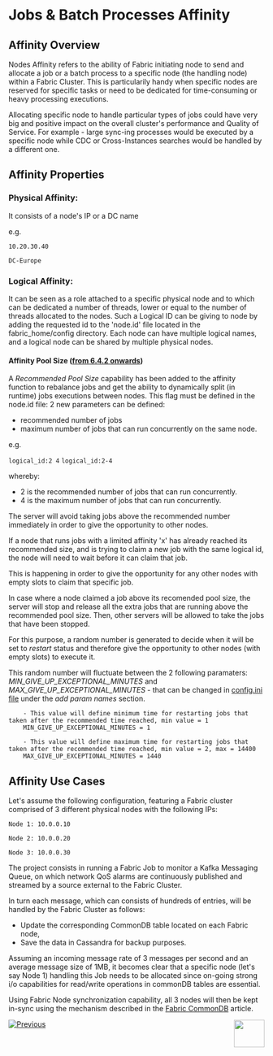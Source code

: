 # Jobs & Batch Processes Affinity


## Affinity Overview
Nodes Affinity refers to the ability of Fabric initiating node to send and allocate a job or a batch process to a specific node (the handling node) within a Fabric Cluster.
This is particularily handy when specific nodes are reserved for specific tasks or need to be dedicated for time-consuming or heavy processing executions.

Allocating specific node to handle particular types of jobs could have very big and positive impact on the overall cluster's performance and Quality of Service.
For example - large sync-ing processes would be executed by a specific node while CDC or Cross-Instances searches would be handled by a different one.


## Affinity Properties

### Physical Affinity:
It consists of a node's IP or a DC name

e.g.

```10.20.30.40```

```DC-Europe```



### Logical Affinity:
It can be seen as a role attached to a specific physical node and to which can be dedicated a number of threads, lower or equal to the number of threads allocated to the nodes.
Such a Logical ID can be giving to node by adding the requested id to the 'node.id' file located in the fabric_home/config directory.
Each node can have multiple logical names, and a logical node can be shared by multiple physical nodes.

#### Affinity Pool Size (<u>from 6.4.2 onwards</u>)

A *Recommended Pool Size* capability has been added to the affinity function to rebalance jobs and get the ability to dynamically split (in runtime) jobs executions between nodes. This flag must be defined in the node.id file:
2 new parameters can be defined:
- recommended number of jobs
- maximum number of jobs that can run concurrently on the same node.

e.g.

```logical_id:2 4```
```logical_id:2-4```

whereby:
- 2 is the recommended number of jobs that can run concurrently.
- 4 is the maximum number of jobs that can run concurrently.

The server will avoid taking jobs above the recommended number immediately in order to give the opportunity to other nodes.

If a node that runs jobs with a limited affinity 'x' has already reached its recommended size, and is trying to claim a new job with the same logical id, the node will need to wait before it can claim that job. 

This is happening in order to give the opportunity for any other nodes with empty slots to claim that specific job.

In case where a node claimed a job above its recomended pool size, the server will stop and release all the extra jobs that are running above the recommended pool size. Then, other servers will be allowed to take the jobs that have been stopped. 

For this purpose, a random number is generated to decide when it will be set to *restart* status and therefore give the opportunity to other nodes (with empty slots) to execute it. 

This random number will fluctuate between the 2 following paramaters: *MIN_GIVE_UP_EXCEPTIONAL_MINUTES* and *MAX_GIVE_UP_EXCEPTIONAL_MINUTES* - that can be changed in [config.ini file](/articles/02_fabric_architecture/05_fabric_main_configuration_files.md#configini) under the *add param names* section.

        - This value will define minimum time for restarting jobs that taken after the recommended time reached, min value = 1
        MIN_GIVE_UP_EXCEPTIONAL_MINUTES = 1

        - This value will define maximum time for restarting jobs that taken after the recommended time reached, min value = 2, max = 14400
        MAX_GIVE_UP_EXCEPTIONAL_MINUTES = 1440
 








## Affinity Use Cases

Let's assume the following configuration, featuring a Fabric cluster comprised of 3 different physical nodes with the following IPs:

```Node 1: 10.0.0.10```

```Node 2: 10.0.0.20```

```Node 3: 10.0.0.30```


The project consists in running a Fabric Job to monitor a Kafka Messaging Queue, on which network QoS alarms are continuously published and streamed by a source external to the Fabric Cluster.

In turn each message, which can consists of hundreds of entries, will be handled by the Fabric Cluster as follows:

- Update the corresponding CommonDB table located on each Fabric node,
- Save the data in Cassandra for backup purposes.

Assuming an incoming message rate of 3 messages per second and an average message size of 1MB, it becomes clear that a specific node (let's say Node 1) handling this Job needs to be allocated since on-going strong i/o capabilities for read/write operations in commonDB tables are essential.

Using Fabric Node synchronization capability, all 3 nodes will then be kept in-sync using the mechanism described in the [Fabric CommonDB](/articles/22_reference(commonDB)_tables/04_fabric_commonDB_sync.md) article.




[![Previous](/articles/images/Previous.png)](/articles/20_jobs_and_batch_services/09_jobs_configuration.md)[<img align="right" width="60" height="54" src="/articles/images/Next.png">](/articles/20_jobs_and_batch_services/11_batch_process_overview.md)


